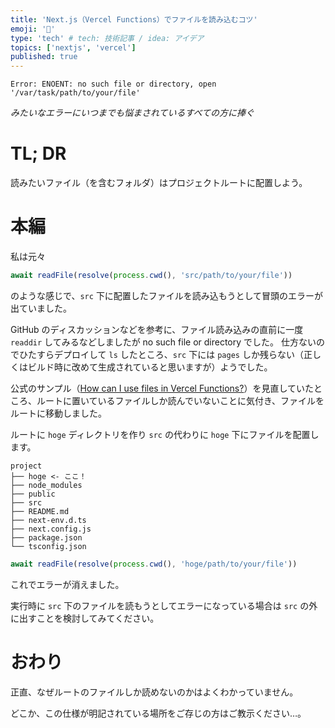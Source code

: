 ```yaml
---
title: 'Next.js（Vercel Functions）でファイルを読み込むコツ'
emoji: '🌊'
type: 'tech' # tech: 技術記事 / idea: アイデア
topics: ['nextjs', 'vercel']
published: true
---
```


```plain
Error: ENOENT: no such file or directory, open '/var/task/path/to/your/file'
```

_みたいなエラーにいつまでも悩まされているすべての方に捧ぐ_

# TL; DR

読みたいファイル（を含むフォルダ）はプロジェクトルートに配置しよう。

# 本編

私は元々

```typescript
await readFile(resolve(process.cwd(), 'src/path/to/your/file'))
```

のような感じで、`src` 下に配置したファイルを読み込もうとして冒頭のエラーが出ていました。

GitHub のディスカッションなどを参考に、ファイル読み込みの直前に一度 `readdir` してみるなどしましたが no such file or directory でした。
仕方ないのでひたすらデプロイして `ls` したところ、`src` 下には `pages` しか残らない（正しくはビルド時に改めて生成されていると思いますが）ようでした。

公式のサンプル（[How can I use files in Vercel Functions?](https://vercel.com/guides/how-can-i-use-files-in-serverless-functions)）を見直していたところ、ルートに置いているファイルしか読んでいないことに気付き、ファイルをルートに移動しました。

ルートに `hoge` ディレクトリを作り `src` の代わりに `hoge` 下にファイルを配置します。

```plain
project
├── hoge <- ここ！
├── node_modules
├── public
├── src
├── README.md
├── next-env.d.ts
├── next.config.js
├── package.json
└── tsconfig.json
```

```typescript
await readFile(resolve(process.cwd(), 'hoge/path/to/your/file'))
```

これでエラーが消えました。

実行時に `src` 下のファイルを読もうとしてエラーになっている場合は `src` の外に出すことを検討してみてください。

# おわり

正直、なぜルートのファイルしか読めないのかはよくわかっていません。

どこか、この仕様が明記されている場所をご存じの方はご教示ください…。
